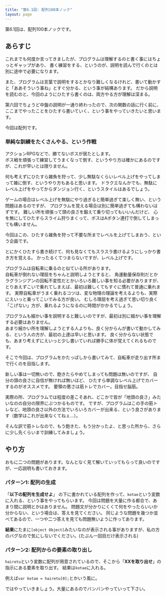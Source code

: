 ```yaml
---
title: "第6.1回: 配列100本ノック"
layout: page
---
```


<link rel="stylesheet" href="https://cdnjs.cloudflare.com/ajax/libs/codemirror/5.35.0/codemirror.css" />
<script src="https://cdnjs.cloudflare.com/ajax/libs/codemirror/5.35.0/codemirror.js"></script>
<script src="https://cdnjs.cloudflare.com/ajax/libs/codemirror/5.35.0/mode/javascript/javascript.js"></script>
<style>
    .CodeMirror { height: auto; border: 1px solid #ddd; }
    .console { border: 1px solid #333; color: rgb(48, 68, 216); padding: 0px 5px 0px 5px; }

    .answer {color: red;  }
    .hideanswer { display: none; }
    .result {font-size: large;}
    .wrong {color: red;  }
    .correct {color: rgb(0, 89, 255);  }



    .column{
        padding: 0.5em 1em;
        margin: 2em 0;
        color: #5d627b;
        background: white;
        border-top: solid 5px #5d627b;
        box-shadow: 0 3px 5px rgba(0, 0, 0, 0.22);
    }    
</style>
<link rel="stylesheet" href="https://rawgit.com/karino2/js-introduction/master/scripts/smoke.css" />
<script src="https://rawgit.com/karino2/js-introduction/master/scripts/smoke.min.js"></script>                    
<!--
  何故かこちらではglobalObjectが無い。
  <script src="https://neil.fraser.name/software/JS-Interpreter/acorn_interpreter.js"></script>
-->

<script src="https://rawgit.com/karino2/js-introduction/master/scripts/acorn.js"></script>
<script src="https://rawgit.com/karino2/js-introduction/master/scripts/interpreter.js"></script>

<script type="text/javascript" src="https://rawgit.com/karino2/js-introduction/master/scripts/env.js"></script>



<script>
var questions = [];
function aq(expect) {
    arrayAutoGeneration(expect, questions);
}



document.body.onload = function() {
  initInterpreter();


  // setupAllREPL2(5);
  setupAllQuestionsWithScnario(questions);
}
</script>

第6.1回は、配列100本ノックです。

## あらすじ

これまでも何度か言ってきましたが、プログラムは理解するのと書く事にはちょっとギャップがあり、
書く練習をする、というのが、説明を読んで行くのとは別に途中で必要になります。

また、プログラムは言葉で説明をするとかなり難しくなるけれど、書いて動かすと「ああそういう事ね」とすぐ分かる、という事が結構あります。
だから説明を読むのと、今回のようにひたすら書くのは、両方やる方が理解は深まる。

第六回でちょうど中盤の説明が一通り終わったので、次の関数の話に行く前に、ここまでやったことをひたすら書いていく、という事をやっていきたいと思います。

今回は配列です。


### 単純な訓練をたくさんやる、という作戦

アクションRPGなどで、勝てないボスが居たとします。  
ボス戦を頑張って練習してうまくなって倒す、というやり方は確かにあるのですが、これが早いとは限りません。

何も考えずにひたすら雑魚を狩って、少し無駄なくらいレベル上げをやってしまって雑に倒す、というやり方もあると思います。
ドラクエなんかでも、無駄にレベル上げをやってからダンジョン行く、というスタイルはあるでしょう。

ゲームの場合はレベル上げを無駄にやり過ぎると簡単過ぎて楽しく無い、という問題はあるのですが、
プログラムを覚える場合は別に簡単過ぎても構わないはずです。
難しい所を頑張って頭の良さを鍛えて乗り切ってもいいんだけど、
心を無にしてひたすらスライム狩りまくって、ボスはAボタン連打で倒してしまっても構いません。

今回はこの、ひたすら雑魚を狩って不要な所までレベルを上げてしまおう、という企画です。

とにかくひたすら書き続けて、何も見なくてもスラスラ書けるようにしっかり書き方を覚える。
かったるくてつまらないですが、レベル上げです。

プログラムは自転車に乗るのと似ている所があります。  
自転車が倒れない理屈をちゃんと説明しようとすると、
角運動量保存則だとかラグランジアンの回転不変性だとかいろいろ難しい事を知る必要がありますが、
とりあえずこいで乗れてしまえば、最初は難しくてもすぐに慣れて普通に乗れます。
実際自転車がうまく乗れるコツは、変な物理の理論を考えるよりも、実際にえいっと乗ってこいでみる方が良い。
むしろ理屈を考え過ぎて思い切り良く「こげない」方が、乗れるようになるのに時間がかかるでしょう。

プログラムも細かい事を説明すると難しいのですが、最初は別に細かい事を理解する必要はありません。  
あまり細かい所を理解しようとする人よりも、良く分からんが書いて動かしてみる、という人の方が、最初の上達は早いと思います。
良く分からない状態でも、あまり考えずにえいっと少し書いていれば勝手に体が覚えてくれるものです。

そこで今回は、プログラムをかたっぱしから書いてみて、自転車が走り出す所まで行くのを目指します。

新しい事は一切無いので、飽きたらやめてしまっても問題は無いのですが、
自分の頭の良さに自信が無ければ無いほど、
ひたすら単調なレベル上げでカバーするのがオススメです。
要領の悪さは筋トレでカバー。目指せ脳筋。

実際の所、プログラムでは程度の差こそあれ、どこかで皆が「地頭の良さ」みたいなのの自分の限界にぶつかるものです。
ですが、プログラムはこの手の筋トレなど、地頭の良さ以外の方法でいろいろカバーが出来る、という良さがあります（数学はこれが出来なくてねぇ…）。

そんな訳で筋トレなので、もう飽きた、もう分かったよ、と思った所から、さらに少し先くらいまで訓練してみましょう。


## やり方

おもに二つの問題があります。なんとなく見て解いていってもらって良いのですが、一応説明も書いておきます。

### パターン1: 配列の生成

「**以下の配列を生成せよ**」 の下に書かれている配列を作って、`kotae`という変数に入れる、という事をやってもらいます。
今回は問題を大量に作る都合で、あまり間に説明とかはありません。
問題文が分かりにくくて何をやったらいいか分からない、という場合は、答えを見てください。
同じような問題を幾つか並べてあるので、一つや二つ答えを見ても問題無いように作ってあります。

**結果**にたまに`[object Object]`みたいなのが表示される事がありますが、私の方のバグなので気にしないでください。(たぶん一回目だけ表示される)

### パターン2: 配列からの要素の取り出し

`hairetu`という変数に配列が用意されているので、そこから「**XXを取り出せ**」の指示にある要素を取り出す。
結果は`kotae`に入れる。

例えば`var kotae = hairetu[0];`とかいう風に。

ではやっていきましょう。大量にあるのでバンバンやっていって下さい。

<div id="autoQuestions">

</div>

<script>
function ae(arr, exp, result) { arrayElemAutoGeneration(arr, exp, result, questions); }


aq(["むぇ～～～", "コケー", "ダネ～～"]);
aq(["あじゃ", "るーしー", "ダニエル"]);
aq(["もっと", "たくさん", "要素が", "ある", "例です。", "全部で", "7個"]);
ae(["むぇ～～～", "コケー", "ダネ～～"], "hairetu[1]", "コケー");
ae(["むぇ～～～", "コケー", "ダネ～～"], "hairetu[2]", "ダネ～～");
aq(["あかさ", "ふば"]);
aq(["あかさ"]);
aq(["要素一つの例"]);
aq(["もう一回"]);
aq(["さらにもう一回"]);
ae(["あかさ"], "hairetu[0]", "あかさ");
aq(["ほげ", "いか", "ふが"]);
ae(["要素一つの例"], "hairetu[0]", "要素一つの例");
aq(["こちんこちん", "ぬっくぬく", "しゅるしゅる"]);
ae(["こちんこちん", "ぬっくぬく", "しゅるしゅる"], "hairetu[1]", "ぬっくぬく");
aq(["こーしー", "麦茶"]);
aq(["プレモル", "プリン"]);
ae(["あじゃ"], "hairetu[0]", "あじゃ");
ae(["こちんこちん", "ぬっくぬく", "しゅるしゅる"], "hairetu[0]", "こちんこちん");
aq(["数字の", "要素", 5, 6, 7]);
aq([5, 4, 3]);
aq(["5", "4", "3"]);
aq(["3"]);
aq([3]);
ae(["数字の", "要素", 5, 6, 7], "hairetu[0]", "数字の");
ae(["数字の", "要素", 5, 6, 7], "hairetu[3]", 6);
ae(["3"], "hairetu[0]", "3");
aq(["4"]);
aq([4]);
aq(["1234"]);
aq([1234]);
ae([4], "hairetu[0]", 4);
aq([10, 11, 12]);
aq(["10", "11", "12"]);
aq(["5678"]);
aq(["5678", "1234"]);
aq([5678, 1234]);
ae([3, 4], "hairetu[0]", 3);
ae([8, 7, 6], "hairetu[2]", 6);
ae([4, 3, 2, 1], "hairetu[0]", 4);
ae([4, 3, 2, 1], "hairetu[3]", 1);
ae([1, 2], "hairetu[0]", 1);
ae([1, 2, 3], "hairetu[1]", 2);
aq(["56", 78, "910", "1112", 1314]);
aq(["5", 6, 7, "8", "9", 10]);
ae(["10", "11", "12"], "hairetu[2]", "12");
ae(["10", "11", "12"], "hairetu[0]", "10");
ae(["56", 78, "910", "1112", 1314], "hairetu[1]", 78);
ae(["56", 78, "910", "1112", 1314], "hairetu[3]", "1112");

aq(["配列の中に","配列を入れる",  [1, 2]]);
aq(["配列の中に", [1, 2], "配列を入れる"]);
aq(["あ", ["え”, ”お"], "い", "う"]);
aq([["あ", "い"], "う", "え"]);
aq(["あ", "い",  ["か", "き", "く"], "う", "え"]);
ae(["配列の中に","配列を入れる",  [1, 2]], "hairetu[0]", "配列の中に");
ae(["配列の中に","配列を入れる",  [1, 2]], "hairetu[1]", "配列を入れる");
ae(["配列の中に","配列を入れる",  [1, 2]], "hairetu[2]", [1, 2]);
aq([[1, 2], 3, 4]);
ae([[1, 2], 3, 4], "hairetu[2]", 4);
ae([[1, 2], 3, 4], "hairetu[1]", 3);
ae([[1, 2], 3, 4], "hairetu[0]", [1, 2]);
ae(["配列の中に","配列を入れる",  [1, 2]], "hairetu[2]", [1, 2]);
ae([[1, 2], 3, 4], "hairetu[0]", [1, 2]);
aq([5, [2, 3], 7]);
ae([5, [2, 3], 7], "hairetu[1]", [2, 3]);
ae(["配列の中に","配列を入れる",  [1, 2]], "hairetu[2]", [1, 2]);
ae(["配列の中に","配列を入れる",  [1, 2]], "hairetu[2][1]", 2);
ae(["配列の中に","配列を入れる",  [1, 2]], "hairetu[2][0]", 1);
ae(["こちんこちん", "ぬっくぬく", "しゅるしゅる"], "hairetu[2]", "しゅるしゅる");
aq(["むぇ～～～", "コケー", "ダネ～～"]);
aq([["あじゃ", "むぇ〜〜"], "るーしー", "まちあるき"]);
ae([["あじゃ", "むぇ〜〜"], "るーしー", "まちあるき"], "hairetu[0]", ["あじゃ", "むぇ〜〜"]);
ae(["配列の中に","配列を入れる",  [1, 2]], "hairetu[2][1]", 2);
ae([["あじゃ", "むぇ〜〜"], "るーしー", "まちあるき"], "hairetu[0][1]", "むぇ〜〜");
ae(["10", "11", "12"], "hairetu[2]", "12");
ae(["あかさ"], "hairetu[0]", "あかさ");
aq([["あじゃ", "むえ〜〜"]]);
aq(["あかさ"]);
aq([["あかさ", "ジム行け！"]]);
ae([["あじゃ", "むぇ〜〜"]], "hairetu[0]", ["あじゃ", "むぇ〜〜"]);
aq([["あかさ", "ジム行け！"]]);
ae([["あかさ", "ジム行け！"]], "hairetu[0]", ["あかさ", "ジム行け！"]);
ae([["あかさ", "ジム行け！"]], "hairetu[0][1]", "ジム行け！");
ae([["あじゃ", "むぇ〜〜"]], "hairetu[0][0]", "あじゃ");
aq([[8, 9]]);
aq([[11, 12]]);
aq([[1, 2, 3]]);
ae([5, [2, 3], 7], "hairetu[1][1]", 3);
ae([5, [2, 3], 7], "hairetu[0]", 5);
ae([5, [2, 3], 7], "hairetu[1]", [2, 3]);
ae([["あじゃ", "むぇ〜〜"]], "hairetu[0][1]", "むぇ〜〜");
aq(["あじゃ", ["るーしー", 1234], "まちあるき"]);
aq([["こーしー", "麦茶"], "しゅるしゅる", "する"]);
aq([["こーしー", "麦茶"], ["あじゃ", "むぇ〜〜"]]);
aq([[10, 11], [110, 120]]);
aq([["ダニエル", "ダネー"], ["あかさ", "ジム行け！"]]);
aq([["こーしー", "麦茶"], ["あじゃ", "むぇ〜〜"], ["ぬっくぬく", "こちんこちん"]]);
ae([5, [2, 3], 7], "hairetu[1][0]", 2);
ae(["配列の中に","配列を入れる",  [1, 2]], "hairetu[2]", [1, 2]);
ae(["配列の中に","配列を入れる",  [1, 2]], "hairetu[2][1]", 2);
ae([["こーしー", "麦茶"], ["あじゃ", "むぇ〜〜"], ["ぬっくぬく", "こちんこちん"]], "hairetu[0]", ["こーしー", "麦茶"]);
aq([["こーしー", "麦茶"], "るーしー", ["ぬっくぬく", "こちんこちん"]]);
aq([[1, 2, 3], 4]);
ae([["こーしー", "麦茶"], ["あじゃ", "むぇ〜〜"], ["ぬっくぬく", "こちんこちん"]], "hairetu[2][1]", "こちんこちん");
ae([["こーしー", "麦茶"], ["あじゃ", "むぇ〜〜"], ["ぬっくぬく", "こちんこちん"]], "hairetu[2][0]", "ぬっくぬく");
ae([["こーしー", "麦茶"], ["あじゃ", "むぇ〜〜"], ["ぬっくぬく", "こちんこちん"]], "hairetu[1][1]", "むぇ～～");
ae([["こーしー", "麦茶"], ["あじゃ", "むぇ〜〜"], ["ぬっくぬく", "こちんこちん"]], "hairetu[0][1]", "麦茶");
ae([["こーしー", "麦茶"], ["あじゃ", "むぇ〜〜"], ["ぬっくぬく", "こちんこちん"]], "hairetu[1][0]", "あじゃ");
ae([["こーしー", "麦茶"], ["あじゃ", "むぇ〜〜"], ["ぬっくぬく", "こちんこちん"]], "hairetu[0][0]", "こーしー");
ae([5, [2, 3], 7], "hairetu[1][1]", 3);
ae([5, [2, 3], 7], "hairetu[1][0]", 2);
ae([5, [2, 3], 7], "hairetu[1]", [2, 3]);
ae(["配列の中に","配列を入れる",  [1, 2]], "hairetu[2][0]", 1);
ae(["配列の中に","配列を入れる",  [1, 2]], "hairetu[0]", "配列の中に");
aq([5, [6, 7, 8]]);
aq([[1, 2, 3], 4, [5, 6, 7]]);
aq([["ダニエル", "ダネー"], ["あかさ", "ジム行け！"]]);
ae([["ダニエル", "ダネー"], ["あかさ", "ジム行け！"]], "hairetu[1][0]", "あかさ");
ae([["ダニエル", "ダネー"], ["あかさ", "ジム行け！"]], "hairetu[0][0]", "ダニエル");
ae([["ダニエル", "ダネー"], ["あかさ", "ジム行け！"]], "hairetu[0][1]", "ダネー");
ae([["ダニエル", "ダネー"], ["あかさ", "ジム行け！"]], "hairetu[1][1]", "ジム行け！");
ae([["ダニエル", "ダネー"], ["あかさ", "ジム行け！"]], "hairetu[1]", ["あかさ", "ジム行け！"]);
ae([["ダニエル", "ダネー"], ["あかさ", "ジム行け！"]], "hairetu[0]", ["ダニエル", "ダネー"]);
ae(["むぇ～～～", "コケー", "ダネ～～"], "hairetu[1]", "コケー");
ae(["むぇ～～～", "コケー", "ダネ～～"], "hairetu[2]", "ダネ～～");


</script>
